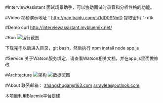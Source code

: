#InterviewAssistant
    面试场景助手，可以协助面试时录音和分析性格的功能。 

#Video
视频演示地址：http://pan.baidu.com/s/1dD0SNmD
提取密码：rdtk

#Demo
curl http://interviewassistant.mybluemix.net/

#Run
![运行截图](http://i12.tietuku.com/538cae8424950805.jpg)

下载完毕以后进入目录，git bash，然后执行
npm install
node app.js

#Service
关于Watson服务绑定，请查看Watson相关文档，并在app.js里面做修改

#Archtecture
![架构](http://i12.tietuku.com/4d158392001ccd7b.png)
![数据流图](http://i12.tietuku.com/e634e4325374f824.png)

#About
联系邮箱：
zhangshugar@163.com
arraylea@outlook.com

本项目利用Bluemix平台搭建


